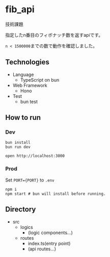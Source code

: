 # fib_api

技術課題

指定したn番目のフィボナッチ数を返すapiです。

`n < 1500000`までの数で動作を確認しました。

## Technologies

- Language
  - TypeScript on bun
- Web Framework
  - Hono
- Test
  - bun test

## How to run

### Dev

```
bun install
bun run dev
```

```
open http://localhost:3000
```

### Prod

Set `PORT={PORT}` to `.env`

```
npm i
npm start # bun will install before running.
```

## Directory

- src
  - logics
    - (logic components...)
  - routes
    - index.ts(entry point)
    - (api routes...)
